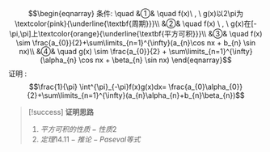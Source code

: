 $$\begin{eqnarray}
条件: \quad
&①& \quad f(x)\ , \ g(x)以2\pi为\textcolor{pink}{\underline{\textbf{周期}}}\\
&②& \quad f(x) \ , \ g(x)在[-\pi,\pi]上\textcolor{orange}{\underline{\textbf{平方可积}}}\\
&③& \quad f(x) \sim \frac{a_{0}}{2}+\sum\limits_{n=1}^{\infty}(a_{n}\cos nx + b_{n} \sin nx)\\
&④& \quad g(x) \sim \frac{a_{0}}{2} + \sum\limits_{n=1}^{\infty}(\alpha_{n} \cos nx + \beta_{n} \sin nx)
\end{eqnarray}$$
证明 :
$$\frac{1}{\pi} \int^{\pi}_{-\pi}f(x)g(x)dx= \frac{a_{0}\alpha_{0}}{2}+\sum\limits_{n=1}^{\infty}(a_{n}\alpha_{n}+b_{n}\beta_{n})$$
>[!success] **证明思路**
>1. $平方可积的性质-性质2$
>2. $定理14.11-推论-Paseval等式$
